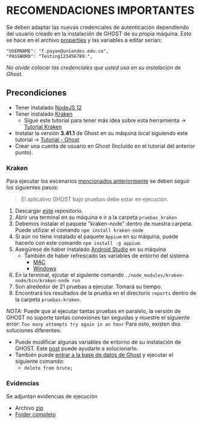 # RECOMENDACIONES IMPORTANTES

Se deben adaptar las nuevas credenciales de autenticación dependiendo del usuario creado en la instalación de GHOST de su propia máquina. Esto se hace en el archivo [properties](https://github.com/fanpay/tsdc_ghost/blob/main/pruebas_kraken/properties.json) y las variables a editar serían:

    "USERNAME": "f.payan@uniandes.edu.co",
    "PASSWORD": "Testing123456789.",

*No olvide colocar las credenciales que usted usa en su instalación de Ghost.*    

## Precondiciones

* Tener instalado [NodeJS 12](https://nodejs.org/en/blog/release/v12.22.12) 
* Tener instalado [Kraken](https://thesoftwaredesignlab.github.io/Kraken/)
    - Sigue este tutorial para tener más idea sobre esta herramienta -> [Tutorial Kraken](https://thesoftwaredesignlab.github.io/AutTestingCodelabs/kraken-web-testing-tool/index.html#0)
* Instalar la versión **3.41.1** de Ghost en su máquina local siguiendo este tutorial -> [Tutorial - Ghost](https://thesoftwaredesignlab.github.io/AutTestingCodelabs/ghost-local-deployment/index.html#0)
* Crear una cuenta de usuario en Ghost (Incluído en el tutorial del anterior punto).

### Kraken

Para ejecutar los escenarios [mencionados anteriormente](https://github.com/fanpay/tsdc_ghost/blob/main/README.md) se deben seguir los siguientes pasos:

> El aplicativo GHOST bajo pruebas debe estar en ejecución. 

1. Descargar [este](https://github.com/fanpay/tsdc_ghost) repositorio.
2. Abrir una terminal en su máquina e ir a la carpeta `pruebas_kraken`
3. Debemos instalar el paquete "kraken-node" dentro de nuestra carpeta. Puede utilizar el comando `npm install kraken-node`
4. Si aún no tiene instalado el paquete `Appium` en su máquina, puede hacerlo con este comando `npm install -g appium`. 
5. Asegúrese de haber instalado [Android Studio](https://developer.android.com/studio) en su máquina
    - También de haber refrescado las variables de entorno del sistema
        - [MAC](https://dev.to/ravics09/solution-of-command-not-found-adb-error-29e7)
        - [Windows](https://linuxhint.com/fix-adb-not-recognize-internal-external-command-windows-10/)
6. En la terminal, ejcutar el siguiente comando
    `./node_modules/kraken-node/bin/kraken-node run`
7. Son alrededor de 21 pruebas a ejecutar. Tomará su tiempo.
8. Encontrará los resultados de la prueba en el directorio `reports` dentro de la carpeta `pruebas-kraken`.

*NOTA*: Puede que al ejecutar tantas pruebas en paralelo, la versión de GHOST no soporte tantas conexiones tan seguidas y muestre el siguiente error: `Too many attempts try again in an hour`
Para esto, existen dos soluciones diferentes:
- Puede modificar algunas variables de entorno de su instalación de GHOST. Este [post](https://forum.ghost.org/t/disable-too-many-attempts-try-again-in-an-hour/4087/2) puede ayudarle a solucionarlo. 
- También puede [entrar a la base de datos de Ghost](https://codehangar.io/viewing-local-ghost-database-sqlite-db-files/) y ejecutar el siguiente comando:
    - `delete from brute;`


### Evidencias
Se adjuntan evidencias de ejecución
- Archivo [zip](https://uniandes-my.sharepoint.com/:u:/g/personal/f_payan_uniandes_edu_co/ES7xQOLmYS1Pmu-QpKqBWIUBDvZKQeAAtL0tdUn5foygSg?e=IrPiTS)
- [Folder completo](https://uniandes-my.sharepoint.com/:f:/g/personal/f_payan_uniandes_edu_co/El5wNaHx8sJNrEdHqYiCslUBhJ6NzVXRiGUImz4spQVt-A?e=GFWgg5)
